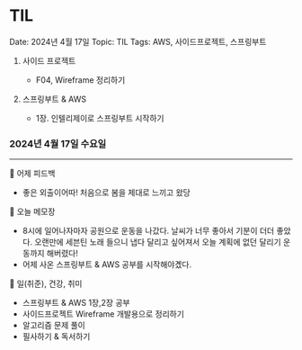 # TIL

Date: 2024년 4월 17일
Topic: TIL
Tags: AWS, 사이드프로젝트, 스프링부트

1. 사이드 프로젝트
    - F04, Wireframe 정리하기

1. 스프링부트 & AWS
    - 1장. 인텔리제이로 스프링부트 시작하기

### 2024년 4월 17일 수요일

---

💜 어제 피드백

- 좋은 외출이어따! 처음으로 봄을 제대로 느끼고 왔당

💜 오늘 메모장

- 8시에 일어나자마자 공원으로 운동을 나갔다. 날씨가 너무 좋아서 기분이 더더 좋았다. 오랜만에 세븐틴 노래 들으니 냅다 달리고 싶어져서 오늘 계획에 없던 달리기 운동까지 해버렸다!
- 어제 사온 스프링부트 & AWS 공부를 시작해야곘다.

💜 일(취준), 건강, 취미

- 스프링부트 & AWS 1장,2장 공부
- 사이드프로젝트 Wireframe 개발용으로 정리하기
- 알고리즘 문제 풀이
- 필사하기 & 독서하기
